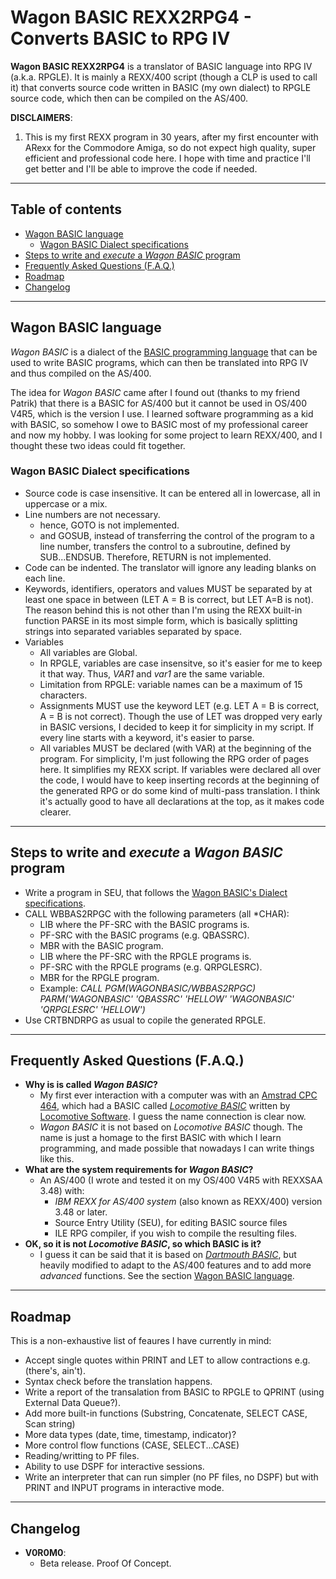 # Wagon BASIC REXX2RPG4 - Converts BASIC to RPG IV

**Wagon BASIC REXX2RPG4** is a translator of BASIC language into RPG IV (a.k.a. RPGLE). It is mainly a REXX/400 script (though a CLP is used to call it) that converts source code written in BASIC (my own dialect) to RPGLE source code, which then can be compiled on the AS/400.

**DISCLAIMERS**:

1. This is my first REXX program in 30 years, after my first encounter with ARexx for the Commodore Amiga, so do not expect high quality, super efficient and professional code here. I hope with time and practice I'll get better and I'll be able to improve the code if needed.

---

## Table of contents

- [Wagon BASIC language](#wagon-basic-language)
  - [Wagon BASIC Dialect specifications](#wagon-basic-dialect-specifications)
- [Steps to write and *execute* a *Wagon BASIC* program](#steps-to-write-and-execute-a-wagon-basic-program)
- [Frequently Asked Questions (F.A.Q.)](#frequently-asked-questions-faq)
- [Roadmap](#roadmap)
- [Changelog](#changelog)

---

## Wagon BASIC language

*Wagon BASIC* is a dialect of the [BASIC programming language](https://en.wikipedia.org/wiki/BASIC) that  can be used to write BASIC programs, which can then be translated into RPG IV and thus compiled on the AS/400.

The idea for *Wagon BASIC* came after I found out (thanks to my friend Patrik) that there is a BASIC for AS/400 but it cannot be used in OS/400 V4R5, which is the version I use. I learned software programming as a kid with BASIC, so somehow I owe to BASIC most of my professional career and now my hobby. I was looking for some project to learn REXX/400, and I thought these two ideas could fit together.

### Wagon BASIC Dialect specifications

- Source code is case insensitive. It can be entered all in lowercase, all in uppercase or a mix.
- Line numbers are not necessary.
  - hence, GOTO is not implemented.
  - and GOSUB, instead of transferring the control of the program to a line number, transfers the control to a subroutine, defined by SUB...ENDSUB. Therefore, RETURN is not implemented.
- Code can be indented. The translator will ignore any leading blanks on each line.
- Keywords, identifiers, operators and values MUST be separated by at least one space in between (LET A = B is correct, but LET A=B is not). The reason behind this is not other than I'm using the REXX built-in function PARSE in its most simple form, which is basically splitting strings into separated variables separated by space.
- Variables
  - All variables are Global.
  - In RPGLE, variables are case insensitve, so it's easier for me to keep it that way. Thus, *VAR1* and *var1* are the same variable.
  - Limitation from RPGLE: variable names can be a maximum of 15 characters.
  - Assignments MUST use the keyword LET (e.g. LET A = B is correct, A = B is not correct). Though the use of LET was dropped very early in BASIC versions, I decided to keep it for simplicity in my script. If every line starts with a keyword, it's easier to parse.
  - All variables MUST be declared (with VAR) at the beginning of the program. For simplicity, I'm just following the RPG order of pages here. It simplifies my REXX script. If variables were declared all over the code, I would have to keep inserting records at the beginning of the generated RPG or do some kind of multi-pass translation. I think it's actually good to have all declarations at the top, as it makes code clearer.

---

## Steps to write and *execute* a *Wagon BASIC* program

- Write a program in SEU, that follows the [Wagon BASIC's Dialect specifications](dialectspecifications).
- CALL WBBAS2RPGC with the following parameters (all *CHAR):
  - LIB where the PF-SRC with the BASIC programs is.
  - PF-SRC with the BASIC programs (e.g. QBASSRC).
  - MBR with the BASIC program.
  - LIB where the PF-SRC with the RPGLE programs is.
  - PF-SRC with the RPGLE programs (e.g. QRPGLESRC).
  - MBR for the RPGLE program.
  - Example: *CALL PGM(WAGONBASIC/WBBAS2RPGC) PARM('WAGONBASIC' 'QBASSRC' 'HELLOW' 'WAGONBASIC' 'QRPGLESRC' 'HELLOW')*
- Use CRTBNDRPG as usual to copile the generated RPGLE.

---

## Frequently Asked Questions (F.A.Q.)

- **Why is is called *Wagon BASIC*?**
  - My first ever interaction with a computer was with an [Amstrad CPC 464](https://en.wikipedia.org/wiki/Amstrad_CPC), which had a BASIC called *[Locomotive BASIC](https://en.wikipedia.org/wiki/Locomotive_BASIC)* written by [Locomotive Software](https://en.wikipedia.org/wiki/Locomotive_Software). I guess the name connection is clear now.
  - *Wagon BASIC* it is not based on *Locomotive BASIC* though. The name is just a homage to the first BASIC with which I learn programming, and made possible that nowadays I can write things like this.
- **What are the system requirements for *Wagon BASIC*?**
  - An AS/400 (I wrote and tested it on my OS/400 V4R5 with REXXSAA 3.48) with:
    - *IBM REXX for AS/400 system* (also known as REXX/400) version 3.48 or later.
    - Source Entry Utility (SEU), for editing BASIC source files
    - ILE RPG compiler, if you wish to compile the resulting files.
- **OK, so it is not *Locomotive BASIC*, so which BASIC is it?**
  - I guess it can be said that it is based on *[Dartmouth BASIC](https://en.wikipedia.org/wiki/Dartmouth_BASIC)*, but heavily modified to adapt to the AS/400 features and to add more *advanced* functions. See the section [Wagon BASIC language](WagonBASIClanguage).

---

## Roadmap

This is a non-exhaustive list of feaures I have currently in mind:

- Accept single quotes within PRINT and LET to allow contractions e.g. (there's, ain't).
- Syntax check before the translation happens.
- Write a report of the transalation from BASIC to RPGLE to QPRINT (using External Data Queue?).
- Add more built-in functions (Substring, Concatenate, SELECT CASE, Scan string)
- More data types (date, time, timestamp, indicator)?
- More control flow functions (CASE, SELECT...CASE)
- Reading/writting to PF files.
- Ability to use DSPF for interactive sessions.
- Write an interpreter that can run simpler (no PF files, no DSPF) but with PRINT and INPUT programs in interactive mode.

---

## Changelog

- **V0R0M0**:
  - Beta release. Proof Of Concept.
